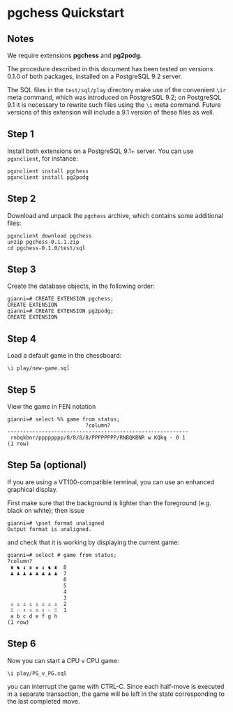 pgchess Quickstart
==================

Notes
-----

We require extensions **pgchess** and **pg2podg**.

The procedure described in this document has been tested on versions
0.1.0 of both packages, installed on a PostgreSQL 9.2 server.

The SQL files in the `test/sql/play` directory make use of the
convenient `\ir` meta command, which was introduced on PostgreSQL 9.2;
on PostgreSQL 9.1 it is necessary to rewrite such files using the `\i`
meta command. Future versions of this extension will include a 9.1
version of these files as well.

Step 1
------

Install both extensions on a PostgreSQL 9.1+ server. You can use
`pgxnclient`, for instance:

    pgxnclient install pgchess
    pgxnclient install pg2podg

Step 2
------

Download and unpack the `pgchess` archive, which contains some
additional files:

    pgxnclient download pgchess
    unzip pgchess-0.1.1.zip
    cd pgchess-0.1.0/test/sql

Step 3
------

Create the database objects, in the following order:

    gianni=# CREATE EXTENSION pgchess;
    CREATE EXTENSION
    gianni=# CREATE EXTENSION pg2podg;
    CREATE EXTENSION

Step 4
------

Load a default game in the chessboard:

    \i play/new-game.sql

Step 5
------

View the game in FEN notation

    gianni=# select %% game from status;
                             ?column?                         
    ----------------------------------------------------------
     rnbqkbnr/pppppppp/8/8/8/8/PPPPPPPP/RNBQKBNR w KQkq - 0 1
    (1 row)

Step 5a (optional)
------------------

If you are using a VT100-compatible terminal, you can use an enhanced
graphical display.

First make sure that the background is lighter than the foreground (e.g.
black on white); then issue

    gianni=# \pset format unaligned
    Output format is unaligned.

and check that it is working by displaying the current game:

    gianni=# select # game from status;
    ?column?
     ♜ ♞ ♝ ♛ ♚ ♝ ♞ ♜  8
     ♟ ♟ ♟ ♟ ♟ ♟ ♟ ♟  7
                      6
                      5
                      4
                      3
     ♙ ♙ ♙ ♙ ♙ ♙ ♙ ♙  2
     ♖ ♘ ♗ ♕ ♔ ♗ ♘ ♖  1
     a b c d e f g h  
    (1 row)

Step 6
------

Now you can start a CPU v CPU game:

    \i play/PG_v_PG.sql

you can interrupt the game with CTRL-C. Since each half-move is executed
in a separate transaction, the game will be left in the state
corresponding to the last completed move.

